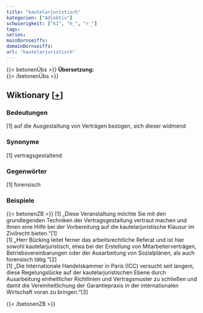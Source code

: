 ```yaml
---
title: "kautelarjuristisch"
kategorien: ["Adjektiv"]
schwierigkeit: ["k1", "h_", "r_"]
tags:
series:
mainDornseiffs:
domainDornseiffs:
url: "kautelarjuristisch"
---
```


{{< betonenÜbs >}}
**Übersetzung:**  
{{< /betonenÜbs >}}

## Wiktionary [[+](https://de.wiktionary.org/wiki/kautelarjuristisch)]

### Bedeutungen
[1] auf die Ausgestaltung von Verträgen bezogen, sich dieser widmend  

### Synonyme
[1] vertragsgestaltend  

### Gegenwörter
[1] forensisch  

### Beispiele
{{< betonenZB >}}
[1] „Diese Veranstaltung möchte Sie mit den grundlegenden Techniken der Vertragsgestaltung vertraut machen und Ihnen eine Hilfe bei der Vorbereitung auf die kautelarjuristische Klausur im Zivilrecht bieten.“[1]  
[1] „Herr Bücking leitet ferner das arbeitsrechtliche Referat und ist hier sowohl kautelarjuristisch, etwa bei der Erstellung von Mitarbeiterverträgen, Betriebsvereinbarungen oder der Ausarbeitung von Sozialplänen, als auch forensisch tätig.“[2]  
[1] „Die Internationale Handelskammer in Paris (ICC) versucht seit langem, diese Regelungslücke auf der kautelarjuristischen Ebene durch Ausarbeitung einheitlicher Richtlinien und Vertragsmuster zu schließen und damit die Vereinheitlichung der Garantiepraxis in der internationalen Wirtschaft voran zu bringen.“[3]  

{{< /betonenZB >}}

